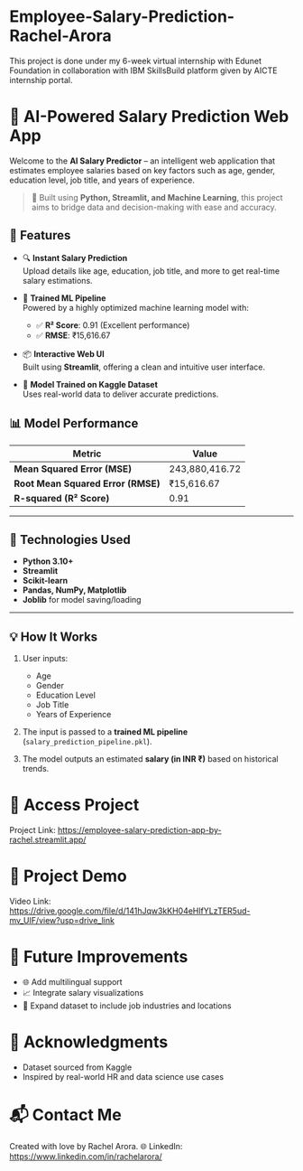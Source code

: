 # Employee-Salary-Prediction-Rachel-Arora
This project is done under my 6-week virtual internship with Edunet Foundation in collaboration with IBM SkillsBuild platform given by AICTE internship portal.

# 💼 AI-Powered Salary Prediction Web App
Welcome to the **AI Salary Predictor** – an intelligent web application that estimates employee salaries based on key factors such as age, gender, education level, job title, and years of experience.

> 🎯 Built using **Python, Streamlit, and Machine Learning**, this project aims to bridge data and decision-making with ease and accuracy.

## 🚀 Features

- 🔍 **Instant Salary Prediction**  
  Upload details like age, education, job title, and more to get real-time salary estimations.

- 🤖 **Trained ML Pipeline**  
  Powered by a highly optimized machine learning model with:
  - ✅ **R² Score**: 0.91 (Excellent performance)
  - ✅ **RMSE**: ₹15,616.67

- 📦 **Interactive Web UI**  
  Built using **Streamlit**, offering a clean and intuitive user interface.

- 💾 **Model Trained on Kaggle Dataset**  
  Uses real-world data to deliver accurate predictions.


## 📊 Model Performance

|               Metric               |     Value      |
|------------------------------------|----------------|
| **Mean Squared Error (MSE)**       | 243,880,416.72 |
| **Root Mean Squared Error (RMSE)** | ₹15,616.67     |
| **R-squared (R² Score)**           | 0.91           |

---

## 🧠 Technologies Used

- **Python 3.10+**
- **Streamlit**
- **Scikit-learn**
- **Pandas, NumPy, Matplotlib** 
- **Joblib** for model saving/loading

---

## 💡 How It Works

1. User inputs:
   - Age
   - Gender
   - Education Level
   - Job Title
   - Years of Experience

2. The input is passed to a **trained ML pipeline** (`salary_prediction_pipeline.pkl`).

3. The model outputs an estimated **salary (in INR ₹)** based on historical trends.
   
# 📁 Access Project 
Project Link: https://employee-salary-prediction-app-by-rachel.streamlit.app/

# 🎥 Project Demo
Video Link: https://drive.google.com/file/d/141hJqw3kKH04eHlfYLzTER5ud-mv_UIF/view?usp=drive_link

# 📌 Future Improvements
- 🌐 Add multilingual support
- 📈 Integrate salary visualizations
- 💼 Expand dataset to include job industries and locations

# 🙌 Acknowledgments
- Dataset sourced from Kaggle
- Inspired by real-world HR and data science use cases

# 📬 Contact Me
Created with love by Rachel Arora. 🌐 LinkedIn: https://www.linkedin.com/in/rachelarora/
